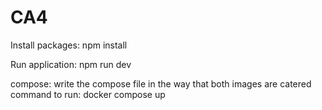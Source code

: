 # CA4
Install packages:
npm install

Run application:
npm run dev

compose:
write the compose file in the way that both images are catered
command to run: docker compose up